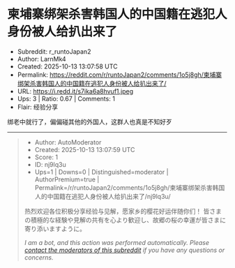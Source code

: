 # 柬埔寨绑架杀害韩国人的中国籍在逃犯人身份被人给扒出来了

- Subreddit: r_runtoJapan2
- Author: LarnMk4
- Created: 2025-10-13 13:07:58 UTC
- Permalink: https://reddit.com/r/runtoJapan2/comments/1o5j8gh/柬埔寨绑架杀害韩国人的中国籍在逃犯人身份被人给扒出来了/
- URL: https://i.redd.it/s7ika6a8hvuf1.jpeg
- Ups: 3 | Ratio: 0.67 | Comments: 1
- Flair: 经验分享


绑老中就行了，偏偏碰其他的外国人，这群人也真是不知好歹


---

> - Author: AutoModerator
> - Created: 2025-10-13 13:07:59 UTC
> - Score: 1
> - ID: nj9lq3u
> - Ups=1 | Downs=0 | Distinguished=moderator | AuthorPremium=true | Permalink=/r/runtoJapan2/comments/1o5j8gh/柬埔寨绑架杀害韩国人的中国籍在逃犯人身份被人给扒出来了/nj9lq3u/
>
> 热烈欢迎各位积极分享经验与见解，愿家乡的樱花好运伴随你们！
> 皆さまの積極的な経験や見解の共有を心より歓迎し、故郷の桜の幸運が皆さまに寄り添いますように。
> 
> *I am a bot, and this action was performed automatically. Please [contact the moderators of this subreddit](/message/compose/?to=/r/runtoJapan2) if you have any questions or concerns.*
